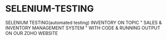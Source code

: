 # SELENIUM-TESTING
SELENIUM TESTING(automated testing) INVENTORY ON TOPIC " SALES &amp; INVENTORY MANAGEMENT SYSTEM " WITH CODE &amp; RUNNING OUTPUT ON OUR ZOHO WEBSITE
